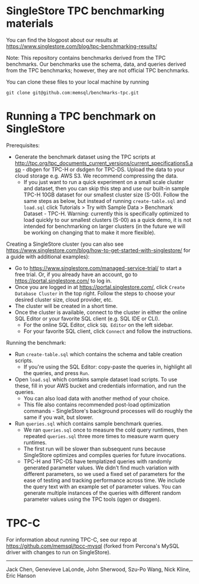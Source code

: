 # SingleStore TPC benchmarking materials

You can find the blogpost about our results at https://www.singlestore.com/blog/tpc-benchmarking-results/

Note: This repository contains benchmarks derived from the TPC benchmarks. Our benchmarks use the schema, data, and queries derived from the TPC benchmarks; however, they are not official TPC benchmarks.

You can clone these files to your local machine by running
```
git clone git@github.com:memsql/benchmarks-tpc.git
```

# Running a TPC benchmark on SingleStore

Prerequisites:
- Generate the benchmark dataset using the TPC scripts at http://tpc.org/tpc_documents_current_versions/current_specifications5.asp - dbgen for TPC-H or dsdgen for TPC-DS. Upload the data to your cloud storage e.g. AWS S3. We recommend compressing the data.
  - If you just want to run a quick experiment on a small scale cluster and dataset, then you can skip this step and use our built-in sample TPC-H 10GB dataset for our smallest cluster size (S-00). Follow the same steps as below, but instead of running `create-table.sql` and `load.sql` click Tutorials > Try with Sample Data > Benchmark Dataset - TPC-H. Warning: currently this is specifically optimized to load quickly to our smallest clusters (S-00) as a quick demo, it is not intended for benchmarking on larger clusters (in the future we will be working on changing that to make it more flexible).

Creating a SingleStore cluster (you can also see https://www.singlestore.com/blog/how-to-get-started-with-singlestore/ for a guide with additional examples):
- Go to https://www.singlestore.com/managed-service-trial/ to start a free trial. Or, if you already have an account, go to https://portal.singlestore.com/ to log in.
- Once you are logged in at https://portal.singlestore.com/, click `Create Database Cluster` in the top right. Follow the steps to choose your desired cluster size, cloud provider, etc.
- The cluster will be created in a short time.
- Once the cluster is available, connect to the cluster in either the online SQL Editor or your favorite SQL client (e.g. SQL IDE or CLI).
  - For the online SQL Editor, click `SQL Editor` on the left sidebar.
  - For your favorite SQL client, click `Connect` and follow the instructions.

Running the benchmark:
- Run `create-table.sql` which contains the schema and table creation scripts.
  - If you're using the SQL Editor: copy-paste the queries in, highlight all the queries, and press `Run`.
- Open `load.sql` which contains sample dataset load scripts. To use these, fill in your AWS bucket and credentials information, and run the queries.
  - You can also load data with another method of your choice.
  - This file also contains recommended post-load optimization commands - SingleStore's background processes will do roughly the same if you wait, but slower.
- Run `queries.sql` which contains sample benchmark queries.
  - We ran `queries.sql` once to measure the cold query runtimes, then repeated `queries.sql` three more times to measure warm query runtimes.
  - The first run will be slower than subsequent runs because SingleStore optimizes and compiles queries for future invocations.
  - TPC-H and TPC-DS have templatized queries with randomly generated parameter values. We didn’t find much variation with different parameters, so we used a fixed set of parameters for the ease of testing and tracking performance across time. We include the query text with an example set of parameter values. You can generate multiple instances of the queries with different random parameter values using the TPC tools (qgen or dsqgen).

# TPC-C

For information about running TPC-C, see our repo at https://github.com/memsql/tpcc-mysql (forked from Percona's MySQL driver with changes to run on SingleStore).

------------------------------

Jack Chen, Genevieve LaLonde, John Sherwood, Szu-Po Wang, Nick Kline, Eric Hanson
